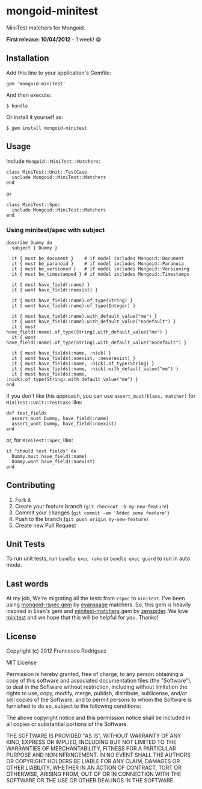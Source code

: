 # mongoid-minitest

MiniTest matchers for Mongoid.

**First release: 10/04/2012** - 1 week! :grin:

## Installation

Add this line to your application's Gemfile:

    gem 'mongoid-minitest'

And then execute:

    $ bundle

Or install it yourself as:

    $ gem install mongoid-minitest

## Usage

Include `Mongoid::MiniTest::Matchers`:

    class MiniTest::Unit::TestCase
      include Mongoid::MiniTest::Matchers
    end

or

    class MiniTest::Spec
      include Mongoid::MiniTest::Matchers
    end

### Using minitest/spec with subject

    describe Dummy do
      subject { Dummy }

      it { must be_document }    # if model includes Mongoid::Document
      it { must be_paranoid }    # if model includes Mongoid::Paranoia
      it { must be_versioned }   # if model includes Mongoid::Versioning
      it { must be_timestamped } # if model includes Mongoid::Timestamps

      it { must have_field(:name) }
      it { wont have_field(:noexist) }

      it { must have_field(:name).of_type(String) }
      it { wont have_field(:name).of_type(Integer) }

      it { must have_field(:name).with_default_value("me") }
      it { wont have_field(:name).with_default_value("nodefault") }
      it { must have_field(:name).of_type(String).with_default_value("me") }
      it { wont have_field(:name).of_type(String).with_default_value("nodefault") }

      it { must have_fields(:name, :nick) }
      it { wont have_fields(:noexist, :neverexist) }
      it { must have_fields(:name, :nick).of_type(String) }
      it { must have_fields(:name, :nick).with_default_value("me") }
      it { must have_fields(:name, :nick).of_type(String).with_default_value("me") }
    end

If you don't like this approach, you can use `assert_must(klass, matcher)` for
`MiniTest::Unit::TestCase` like:

    def test_fields
      assert_must Dummy, have_field(:name)
      assert_wont Dummy, have_field(:noexist)
    end

or, for `MiniTest::Spec`, like:

    it "should test fields" do
      Dummy.must have_field(:name)
      Dummy.wont have_field(:noexist)
    end

## Contributing

1. Fork it
2. Create your feature branch (`git checkout -b my-new-feature`)
3. Commit your changes (`git commit -am 'Added some feature'`)
4. Push to the branch (`git push origin my-new-feature`)
5. Create new Pull Request

## Unit Tests

To run unit tests, run `bundle exec rake` or `bundle exec guard` to run in auto mode.

## Last words

At my job, We're migrating all the tests from `rspec` to `minitest`. I've been using
[mongoid-rspec gem](https://github.com/evansagge/mongoid-rspec) by [evanssage](https://github.com/evansagge)
matchers. So, this gem is heavily inspired in Evan's gem and [minitest-matchers](https://github.com/zenspider/minitest-matchers)
gem by [zenspider](https://github.com/zenspider). We love [minitest](https://github.com/seattlerb/minitest) and
we hope that this will be helpful for you. Thanks!

## License

Copyright (c) 2012 Francesco Rodriguez

MIT License

Permission is hereby granted, free of charge, to any person obtaining
a copy of this software and associated documentation files (the
"Software"), to deal in the Software without restriction, including
without limitation the rights to use, copy, modify, merge, publish,
distribute, sublicense, and/or sell copies of the Software, and to
permit persons to whom the Software is furnished to do so, subject to
the following conditions:

The above copyright notice and this permission notice shall be
included in all copies or substantial portions of the Software.

THE SOFTWARE IS PROVIDED "AS IS", WITHOUT WARRANTY OF ANY KIND,
EXPRESS OR IMPLIED, INCLUDING BUT NOT LIMITED TO THE WARRANTIES OF
MERCHANTABILITY, FITNESS FOR A PARTICULAR PURPOSE AND
NONINFRINGEMENT. IN NO EVENT SHALL THE AUTHORS OR COPYRIGHT HOLDERS BE
LIABLE FOR ANY CLAIM, DAMAGES OR OTHER LIABILITY, WHETHER IN AN ACTION
OF CONTRACT, TORT OR OTHERWISE, ARISING FROM, OUT OF OR IN CONNECTION
WITH THE SOFTWARE OR THE USE OR OTHER DEALINGS IN THE SOFTWARE.
